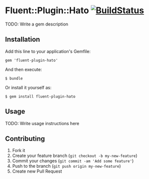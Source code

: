 # Fluent::Plugin::Hato [![BuildStatus](https://secure.travis-ci.org/kentaro/fluent-plugin-hato.png)](http://travis-ci.org/kentaro/fluent-Plugin-hato)

TODO: Write a gem description

## Installation

Add this line to your application's Gemfile:

    gem 'fluent-plugin-hato'

And then execute:

    $ bundle

Or install it yourself as:

    $ gem install fluent-plugin-hato

## Usage

TODO: Write usage instructions here

## Contributing

1. Fork it
2. Create your feature branch (`git checkout -b my-new-feature`)
3. Commit your changes (`git commit -am 'Add some feature'`)
4. Push to the branch (`git push origin my-new-feature`)
5. Create new Pull Request

